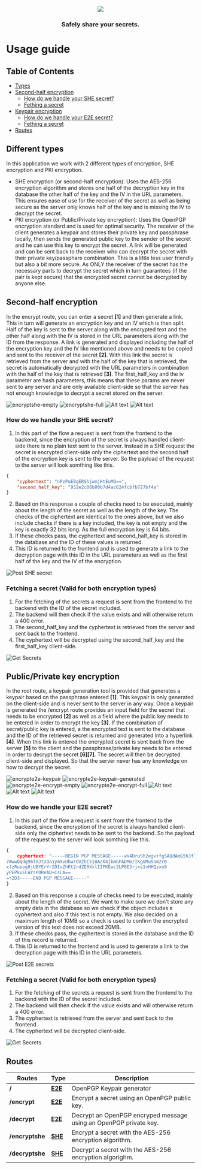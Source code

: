 <p align="center">
<img src="./app/src/assets/logo-white.png"/>
</p>
<h3 align="center">Safely share your secrets.</h3>

# Usage guide

## Table of Contents

- [Types](#different-types)
- [Second-half encryption](#second-half-encryption)
  - [How do we handle your SHE secret?](#how-do-we-handle-your-she-secret)
  - [Fething a secret](#fetching-a-secret-valid-for-both-encryption-types)
- [Keypair encryption](#publicprivate-key-encryption)
  - [How do we handle your E2E secret?](#how-do-we-handle-your-e2e-secret)
  - [Fething a secret](#fetching-a-secret-valid-for-both-encryption-types-1)
- [Routes](#routes)

## Different types

In this application we work with 2 different types of encryption, SHE encryption and PKI encryption.

- SHE encryption (or second-half encryption): Uses the AES-256 encryption algorithm and stores one half of the decryption key in the database the other half of the key and the IV in the URL parameters. This ensures ease of use for the receiver of the secret as well as being secure as the server only knows half of the key and is missing the IV to decrypt the secret.
- PKI encryption (or Public/Private key encryption): Uses the OpenPGP encryption standard and is used for optimal security. The receiver of the client generates a keypair and stores their private key and passphrase locally, then sends the generated public key to the sender of the secret and he can use this key to encrypt the secret. A link will be generated and can be sent back to the receiver who can decrypt the secret with their private key/passphare combination. This is a little less user friendly but also a bit more secure. As ONLY the receiver of the secret has the necessary parts to decrypt the secret which in turn guarantees (if the pair is kept secure) that the encrypted secret cannot be decrypted by anyone else.

## Second-half encryption

In the encrypt route, you can enter a secret **[1]** and then generate a link. This in turn will generate an encryption key and an IV which is then split. Half of the key is sent to the server along with the encrypted text and the other half along with the IV is stored in the URL parameters along with the ID from the response. A link is generated and displayed including the half of the encryption key and the IV like mentioned above and needs to be copied and sent to the receiver of the secret **[2]**. With this link the secret is retrieved from the server and with the half of the key that is retrieved, the secret is automatically decrypted with the URL parameters in combination with the half of the key that is retrieved **[3]**. The first_half_key and the iv parameter are hash parameters, this means that these params are never sent to any server and are only available client-side so that the server has not enough knowledge to decrypt a secret stored on the server.

![encryptshe-empty](screenshots/image-10.png)
![encryptshe-full](screenshots/image-2.png)
![Alt text](<Screenshot 2024-02-09 at 09.29.47.png>)
![Alt text](<Screenshot 2024-02-09 at 09.29.55.png>)

### How do we handle your SHE secret?

1. In this part of the flow a request is sent from the frontend to the backend, since the encryption of the secret is always handled client-side there is no plain text sent to the server. Instead in a SHE request the secret is encrypted client-side only the ciphertext and the second half of the encryption key is sent to the server. So the payload of the request to the server will look somthing like this.

```json
{
	"cyphertext": "nPzPuE0gERShjwmjHtEuMQ==",
	"second_half_key": "932e2c06b00b7d4ac624fcbfb727bf4a"
}
```

2. Based on this response a couple of checks need to be executed, mainly about the length of the secret as well as the length of the key. The checks of the ciphertext are identical to the ones above, but we also include checks if there is a key included, the key is not empty and the key is exactly 32 bits long. As the full encryption key is 64 bits.
3. If these checks pass, the cyphertext and second_half_key is stored in the database and the ID of these values is returned.
4. This ID is returned to the frontend and is used to generate a link to the decryption page with this ID in the URL parameters as well as the first half of the key and the IV of the encryption.

![Post SHE secret](screenshots/image-11.png)

### Fetching a secret (Valid for both encryption types)

1. For the fetching of the secrets a request is sent from the frontend to the backend with the ID of the secret included.
2. The backend will then check if the value exists and will otherwise return a 400 error.
3. The second_half_key and the cyphertext is retrieved from the server and sent back to the frontend.
4. The cyphertext will be decrypted using the second_half_key and the first_half_key client-side.

![Get Secrets](screenshots/image-12.png)

## Public/Private key encryption

In the root route, a keypair generation tool is provided that generates a keypair based on the passphrase entered **[1]**. This keypair is only generated on the client-side and is never sent to the server in any way. Once a keypair is generated the /encrypt route provides an input field for the secret that needs to be encrypted **[2]** as well as a field where the public key needs to be entered in order to encrypt the key **[3]**. If the combination of secret/public key is entered, a the encrypted text is sent to the database and the ID of the retrieved secret is returned and generated into a hyperlink **[4]**. When this link is entered the encrypted secret is sent back from the server **[5]** to the client and the passphrase/private key needs to be entered in order to decrypt the secret **[6][7]**. The secret will then be decrypted client-side and displayed. So that the server never has any knowledge on how to decrypt the secret.

![encrypte2e-keypair](screenshots/image-4.png)
![encrypte2e-keypair-generated](screenshots/image-5.png)
![encrypte2e-encrypt-empty](screenshots/image-6.png)
![encrypte2e-encrypt-full](screenshots/image-9.png)
![Alt text](<Screenshot 2024-02-09 at 09.29.47 2.png>)
![Alt text](<Screenshot 2024-02-09 at 09.32.56.png>)
![Alt text](<Screenshot 2024-02-09 at 09.35.22.png>)

### How do we handle your E2E secret?

1. In this part of the flow a request is sent from the frontend to the backend, since the encryption of the secret is always handled client-side only the ciphertext needs to be sent to the backend. So the payload of the request to the server will look somthing like this.

```json
{
    cyphertext: "-----BEGIN PGP MESSAGE-----wV4DruSh2egv+fgSAQdAmG5hJf32xNijfbvU9EpjrGUA7pmjQ6uSfsQzQRC/
7WwwQqdg96TXJtzOa1ymXvUhwrOVZhC5jOAcK4jbmGFADMm/IKgUMu5am2rB
xJzRusog0jUBYErYrIOIvZhRt2rdZE0XxlIIPKEwc3LP8E3rjxs1vHHQzxo9
yPEPkvELWrrPDReAQ+CsLA==
=r2D3-----END PGP MESSAGE-----"
}
```

2. Based on this response a couple of checks need to be executed, mainly about the length of the secret. We want to make sure we don't store any empty data in the database so we check if the object includes a cyphertext and also if this text is not empty. We also decided on a maximum length of 10MB so a check is used to confirm the encrypted version of this text does not exceed 20MB.
3. If these checks pass, the cyphertext is stored in the database and the ID of this record is returned.
4. This ID is returned to the frontend and is used to generate a link to the decryption page with this ID in the URL parameters.

![Post E2E secrets](screenshots/image-13.png)

### Fetching a secret (Valid for both encryption types)

1. For the fetching of the secrets a request is sent from the frontend to the backend with the ID of the secret included.
2. The backend will then check if the value exists and will otherwise return a 400 error.
3. The cyphertext is retrieved from the server and sent back to the frontend.
4. The cyphertext will be decrypted client-side.

![Get Secrets](screenshots/image-12.png)

## Routes

| Routes          | Type                                     | Description                                                       |
| --------------- | ---------------------------------------- | ----------------------------------------------------------------- |
| **/**           | [**E2E**](#publicprivate-key-encryption) | OpenPGP Keypair generator                                         |
| **/encrypt**    | [**E2E**](#publicprivate-key-encryption) | Encrypt a secret using an OpenPGP public key.                     |
| **/decrypt**    | [**E2E**](#publicprivate-key-encryption) | Decrypt an OpenPGP encryped message using an OpenPGP private key. |
| **/encryptshe** | [**SHE**](#second-half-encryption)       | Encrypt a secret with the AES-256 encryption algorithm.           |
| **/decryptshe** | [**SHE**](#second-half-encryption)       | Decrypt a secret with the AES-256 encryption algorighm.           |
